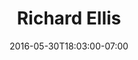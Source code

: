 ---
title: "Richard Ellis"
description: "A website for the the world's foremost painter of marine wildlife."
date: "2016-05-30T18:03:00-07:00"
website: "http://richardellis.info"
featured: false
gallery: 
- 
  url: "/assets/images/richard-ellis.jpg"
  caption: null
tags: "development,art"
---
